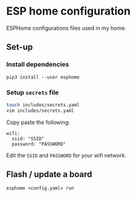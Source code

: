 # ESP home configuration

  ESPHome configurations files used in my home.

## Set-up

### Install dependencies

```
pip3 install --user esphome
```

### Setup `secrets` file

```bash
touch includes/secrets.yaml
vim includes/secrets.yaml
```

Copy paste the following:

```
wifi:
  ssid: "SSID"
  password: "PASSWORD"
```

Edit the `SSID` and `PASSWORD` for your wifi network.

## Flash / update a board

```
esphome <config.yaml> run
```
